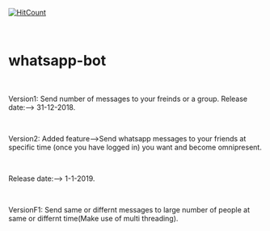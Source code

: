 [![HitCount](http://hits.dwyl.io/D-E-F-E-A-T/whatsapp-bot.svg)](http://hits.dwyl.io/D-E-F-E-A-T/whatsapp-bot)

</br>


# whatsapp-bot

</br>

Version1: Send number of messages to your freinds or a group. Release date:--> 31-12-2018.

</br>

Version2: Added feature-->Send whatsapp messages to your friends at specific time (once you have logged in) you want and become omnipresent.

</br>

Release date:--> 1-1-2019.

</br>

VersionF1: Send same or differnt messages to large number of people at same or differnt time(Make use of multi threading).
